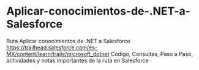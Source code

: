 # Aplicar-conocimientos-de-.NET-a-Salesforce
Ruta Aplicar conocimientos de .NET a Salesforce https://trailhead.salesforce.com/es-MX/content/learn/trails/microsoft_dotnet
Código, Consultas, Paso a Paso, actividades y notas importantes de la ruta en Salesforce
